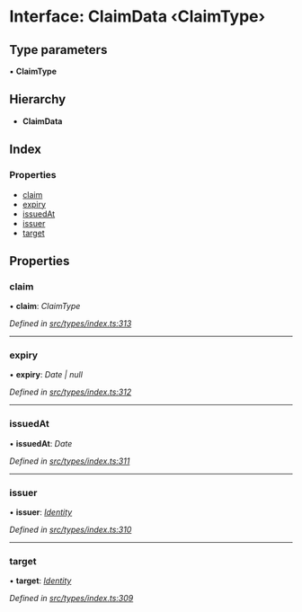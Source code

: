 # Interface: ClaimData ‹**ClaimType**›

## Type parameters

▪ **ClaimType**

## Hierarchy

* **ClaimData**

## Index

### Properties

* [claim](claimdata.md#claim)
* [expiry](claimdata.md#expiry)
* [issuedAt](claimdata.md#issuedat)
* [issuer](claimdata.md#issuer)
* [target](claimdata.md#target)

## Properties

###  claim

• **claim**: *ClaimType*

*Defined in [src/types/index.ts:313](https://github.com/PolymathNetwork/polymesh-sdk/blob/da0f7fd7/src/types/index.ts#L313)*

___

###  expiry

• **expiry**: *Date | null*

*Defined in [src/types/index.ts:312](https://github.com/PolymathNetwork/polymesh-sdk/blob/da0f7fd7/src/types/index.ts#L312)*

___

###  issuedAt

• **issuedAt**: *Date*

*Defined in [src/types/index.ts:311](https://github.com/PolymathNetwork/polymesh-sdk/blob/da0f7fd7/src/types/index.ts#L311)*

___

###  issuer

• **issuer**: *[Identity](../classes/identity.md)*

*Defined in [src/types/index.ts:310](https://github.com/PolymathNetwork/polymesh-sdk/blob/da0f7fd7/src/types/index.ts#L310)*

___

###  target

• **target**: *[Identity](../classes/identity.md)*

*Defined in [src/types/index.ts:309](https://github.com/PolymathNetwork/polymesh-sdk/blob/da0f7fd7/src/types/index.ts#L309)*
